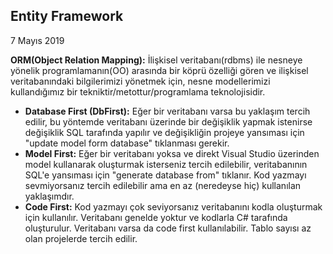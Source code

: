 ## Entity Framework

7 Mayıs 2019

**ORM(Object Relation Mapping):** İlişkisel veritabanı(rdbms) ile nesneye yönelik programlamanın(OO) arasında bir köprü özelliği gören ve ilişkisel veritabanındaki bilgilerimizi yönetmek için, nesne modellerimizi kullandığımız bir tekniktir/metottur/programlama teknolojisidir.

- **Database First (DbFirst):** Eğer bir veritabanı varsa bu yaklaşım tercih edilir, bu yöntemde veritabanı üzerinde bir değişiklik yapmak istenirse değişiklik SQL tarafında yapılır ve değişikliğin projeye yansıması için "update model form database" tıklanması gerekir.
- **Model First:** Eğer bir veritabanı yoksa ve direkt Visual Studio üzerinden model kullanarak oluşturmak isterseniz tercih edilebilir, veritabanının SQL'e yansıması için "generate database from" tıklanır. Kod yazmayı sevmiyorsanız tercih edilebilir ama en az (neredeyse hiç) kullanılan yaklaşımdır.
- **Code First:** Kod yazmayı çok seviyorsanız veritabanını kodla oluşturmak için kullanılır. Veritabanı genelde yoktur ve kodlarla C# tarafında oluşturulur. Veritabanı varsa da code first kullanılabilir. Tablo sayısı az olan projelerde tercih edilir.
